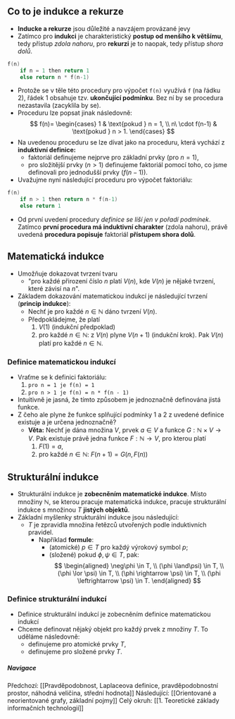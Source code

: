 ## Co to je indukce a rekurze
- **Inducke a rekurze** jsou důležité a navzájem provázané jevy
- Zatímco pro **indukci** je charakteristický **postup od menšího k většímu**, tedy přístup *zdola nahoru*, pro **rekurzi** je to naopak, tedy přístup *shora dolů*.
```C
f(n)
	if n = 1 then return 1
	else return n * f(n-1)
```
- Protože se v těle této procedury pro výpočet `f(n)` využívá `f` (na řádku $2$), řádek $1$ obsahuje tzv. **ukončující podmínku**. Bez ní by se procedura nezastavila (zacyklila by se).
- Proceduru lze popsat jinak následovně: 
$$
f(n)=
\begin{cases}
1 & \text{pokud } n = 1, \\
n\ \cdot f(n-1) & \text{pokud } n > 1.
\end{cases}
$$
- Na uvedenou proceduru se lze dívat jako na proceduru, která vychází z **induktivní definice:**
	- faktoriál definujeme nejprve pro základní prvky (pro $n = 1$),
	- pro složitější prvky ($n > 1$) definujeme faktoriál pomocí toho, co jsme definovali pro jednodušší prvky ($f(n-1)$).
- Uvažujme nyní následující proceduru pro výpočet faktoriálu:
```C
f(n)
	if n > 1 then return n * f(n-1)
	else return 1
```
- Od první uvedení procedury *definice se liší jen v pořadí podmínek*. Zatímco **první procedura má induktivní charakter** (zdola nahoru), právě uvedená **procedura popisuje** faktoriál **přístupem shora dolů**.

## Matematická indukce
- Umožňuje dokazovat tvrzení tvaru
	- "pro každé přirození číslo $n$ platí $V(n)$, kde $V(n)$ je nějaké tvrzení, které závisí na $n$".
- Základem dokazování matematickou indukcí je následující tvrzení (**princip indukce**):
	- Nechť je pro každé $n \in \mathbb{N}$ dáno tvrzení $V(n)$.
	- Předpokládejme, že platí
		1. $V(1)$ (indukční předpoklad)
		2. pro každé $n \in \mathbb{N}$: z $V(n)$ plyne $V(n+1)$ (indukční krok).
		Pak $V(n)$ platí pro každé $n \in \mathbb{N}$.

### Definice matematickou indukcí
- Vraťme se k definici faktoriálu:
	1. `pro n = 1 je f(n) = 1`
	2. `pro n > 1 je f(n) = n * f(n - 1)`
- Intuitivně je jasná, že tímto způsobem je jednoznačně definována jistá funkce. 
- Z čeho ale plyne že funkce splňující podmínky $1$ a $2$ z uvedené definice existuje a je určena jednoznačně?
	- **Věta:** Nechť je dána množina $V$, prvek $a \in V$ a funkce $G: \mathbb{N} \times V \rightarrow V$. Pak existuje právě jedna funkce $F: \mathbb{N} \rightarrow V$, pro kterou platí
		1. $F(1) = a,$
		2. pro každé $n \in \mathbb{N}$: $F(n+1)=G(n,F(n))$

## Strukturální indukce
- Strukturální indukce je **zobecněním matematické indukce**. Místo množiny $\mathbb{N}$, se kterou pracuje matematická indukce, pracuje strukturální indukce s množinou $T$ **jistých objektů**.
- Základní myšlenky strukturální indukce jsou následující:
	- $T$ je zpravidla množina řetězců utvořených podle induktivních pravidel.
		- Například **formule**:
			- (atomické) $p \in T$ pro každý výrokový symbol $p$;
			- (složené) pokud $\phi, \psi \in T$, pak: 
			  $$ 
				\begin{aligned}
				\neg\phi \in T, \\
				(\phi \land\psi) \in T, \\
				(\phi \lor \psi) \in T, \\
				(\phi \rightarrow \psi) \in T, \\
				(\phi \leftrightarrow \psi) \in T.
				\end{aligned}
			    $$

### Definice strukturální indukcí
- Definice strukturální indukcí je zobecněním definice matematickou indukcí
- Chceme definovat nějaký objekt pro každý prvek z množiny $T$. To uděláme následovně:
	- definujeme pro atomické prvky $T$,
	- definujeme pro složené prvky $T$.
##### Navigace
Předchozí:  [[Pravděpodobnost, Laplaceova definice, pravděpodobnostní prostor, náhodná veličina, střední hodnota]]
Následující: [[Orientované a neorientované grafy, základní pojmy]]
Celý okruh: [[1. Teoretické základy informačních technologií]]